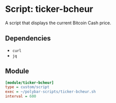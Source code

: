 # Script: ticker-bcheur

A script that displays the current Bitcoin Cash price.


## Dependencies

* `curl`
* `jq`


## Module

```ini
[module/ticker-bcheur]
type = custom/script
exec = ~/polybar-scripts/ticker-bcheur.sh
interval = 600
```
